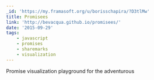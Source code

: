```yaml
---
_id: 'https://my.framasoft.org/u/borisschapira/?D3tlMw'
title: Promisees
link: 'http://bevacqua.github.io/promisees/'
date: '2015-09-29'
tags:
    - javascript
    - promises
    - sharemarks
    - visualization
---
```


<div class="markdown"><p>Promise visualization playground for the adventurous
</p></div>
